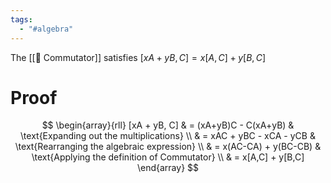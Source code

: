 ```yaml
---
tags:
  - "#algebra"
---
```

The [[📘 Commutator]] satisfies $[xA + yB, C] = x[A, C] + y[B,C]$

# Proof
$$
\begin{array}{rll}
[xA + yB, C] & = (xA+yB)C - C(xA+yB) & \text{Expanding out the multiplications} \\
& = xAC + yBC - xCA - yCB & \text{Rearranging the algebraic expression} \\
& = x(AC-CA) + y(BC-CB) & \text{Applying the definition of Commutator} \\
& = x[A,C] + y[B,C]
\end{array}
$$

